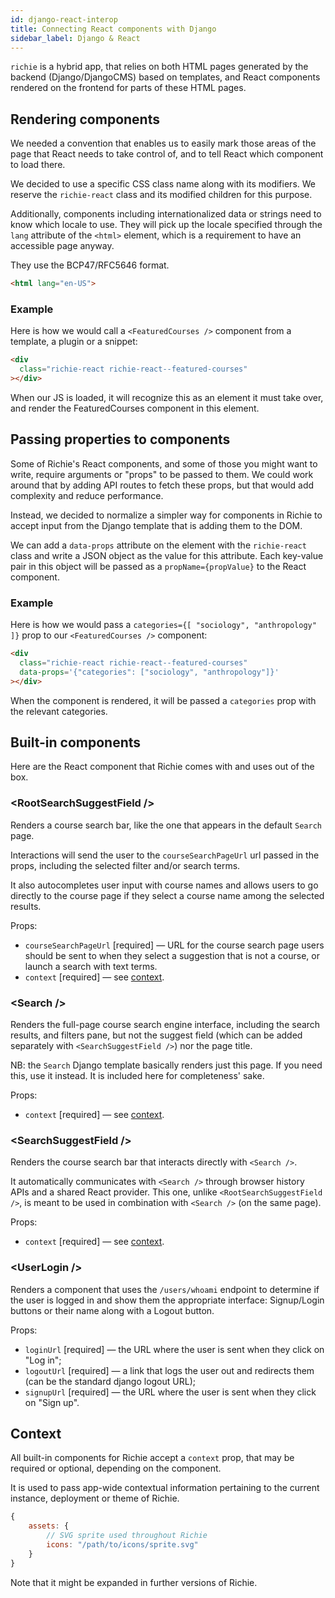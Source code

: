 ```yaml
---
id: django-react-interop
title: Connecting React components with Django
sidebar_label: Django & React
---
```


`richie` is a hybrid app, that relies on both HTML pages generated by the backend (Django/DjangoCMS) based on templates, and React components rendered on the frontend for parts of these HTML pages.

## Rendering components

We needed a convention that enables us to easily mark those areas of the page that React needs to take control of, and to tell React which component to load there.

We decided to use a specific CSS class name along with its modifiers. We reserve the `richie-react` class and its modified children for this purpose.

Additionally, components including internationalized data or strings need to know which locale to use. They will pick up the locale specified through the `lang` attribute of the `<html>` element, which is a requirement to have an accessible page anyway.

They use the BCP47/RFC5646 format.

```html
<html lang="en-US">
```

### Example

Here is how we would call a `<FeaturedCourses />` component from a template, a plugin or a snippet:

```html
<div
  class="richie-react richie-react--featured-courses"
></div>
```

When our JS is loaded, it will recognize this as an element it must take over, and render the FeaturedCourses component in this element.

## Passing properties to components

Some of Richie's React components, and some of those you might want to write, require arguments or "props" to be passed to them. We could work around that by adding API routes to fetch these props, but that would add complexity and reduce performance.

Instead, we decided to normalize a simpler way for components in Richie to accept input from the Django template that is adding them to the DOM.

We can add a `data-props` attribute on the element with the `richie-react` class and write a JSON object as the value for this attribute. Each key-value pair in this object will be passed as a `propName={propValue}` to the React component.

### Example

Here is how we would pass a `categories={[ "sociology", "anthropology" ]}` prop to our `<FeaturedCourses />` component:

```html
<div
  class="richie-react richie-react--featured-courses"
  data-props='{"categories": ["sociology", "anthropology"]}'
></div>
```

When the component is rendered, it will be passed a `categories` prop with the relevant categories.

## Built-in components

Here are the React component that Richie comes with and uses out of the box.

### &lt;RootSearchSuggestField /&gt;

Renders a course search bar, like the one that appears in the default `Search` page.

Interactions will send the user to the `courseSearchPageUrl` url passed in the props, including the selected filter and/or search terms.

It also autocompletes user input with course names and allows users to go directly to the course page if they select a course name among the selected results.

Props:

- `courseSearchPageUrl` [required] — URL for the course search page users should be sent to when they select a suggestion that is not a course, or launch a search with text terms.
- `context` [required] — see [context](#context).

### &lt;Search /&gt;

Renders the full-page course search engine interface, including the search results, and filters pane, but not the suggest field (which can be added separately with `<SearchSuggestField />`) nor the page title.

NB: the `Search` Django template basically renders just this page. If you need this, use it instead. It is included here for completeness' sake.

Props:

- `context` [required] — see [context](#context).

### &lt;SearchSuggestField /&gt;

Renders the course search bar that interacts directly with `<Search />`.

It automatically communicates with `<Search />` through browser history APIs and a shared React provider. This one, unlike `<RootSearchSuggestField />`, is meant to be used in combination with `<Search />` (on the same page).

Props:

- `context` [required] — see [context](#context).

### &lt;UserLogin /&gt;

Renders a component that uses the `/users/whoami` endpoint to determine if the user is logged in and show them the appropriate interface: Signup/Login buttons or their name along with a Logout button.

Props:

- `loginUrl` [required] — the URL where the user is sent when they click on "Log in";
- `logoutUrl` [required] — a link that logs the user out and redirects them (can be the standard django logout URL);
- `signupUrl` [required] — the URL where the user is sent when they click on "Sign up".

## Context

All built-in components for Richie accept a `context` prop, that may be required or optional, depending on the component.

It is used to pass app-wide contextual information pertaining to the current instance, deployment or theme of Richie.

```js
{
    assets: {
        // SVG sprite used throughout Richie
        icons: "/path/to/icons/sprite.svg"
    }
}
```

Note that it might be expanded in further versions of Richie.
